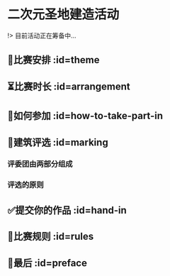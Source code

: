 # 二次元圣地建造活动
!> 目前活动正在筹备中...
## 📅比赛安排 :id=theme
## ⏳比赛时长 :id=arrangement
## 👋如何参加 :id=how-to-take-part-in
## 💯建筑评选 :id=marking
### 评委团由两部分组成
### 评选的原则
## ✅提交你的作品 :id=hand-in
## 📏比赛规则 :id=rules
## 🎊最后 :id=preface